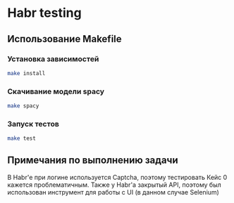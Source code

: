 # Habr testing

## Использование Makefile

### Установка зависимостей
```bash
make install
```

### Скачивание модели spacy
```bash
make spacy
```

### Запуск тестов
```bash
make test
```


## Примечания по выполнению задачи

В Habr'e при логине используется Captcha, поэтому тестировать Кейс 0 кажется проблематичным.
Также у Habr'а закрытый API, поэтому был использован инструмент для работы с UI (в данном случае Selenium)



